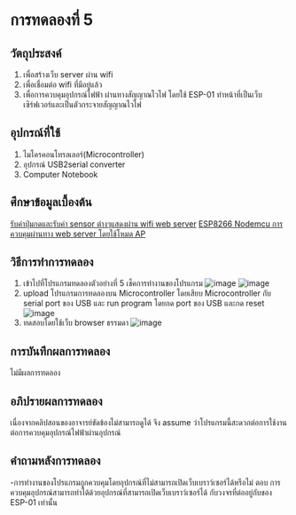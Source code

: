 # การทดลองที่ 5 

## วัตถุประสงค์
1. เพื่อสร้างเว็บ server ผ่าน wifi
2. เพื่อเชื่อมต่อ wifi ที่มีอยู่แล้ว
3. เพื่อการควบคุมอุปกรณ์ไฟฟ้า ผ่านทางสัญญาณไวไฟ โดยใช้ ESP-01 ทำหน้าที่เป็นเว็บเซิร์ฟเวอร์และเป็นตัวกระจายสัญญาณไวไฟ

## อุปกรณ์ที่ใช้
1. ไมโครคอนโทรลเลอร์(Microcontroller)
2. อุปกรณ์ USB2serial converter
3. Computer Notebook 

## ศึกษาข้อมูลเบื้องต้น
[รับค่าปุ่มกดและรับค่า sensor ต่างๆแสดงผ่าน wifi web server](https://www.myarduino.net/article/81/)
[ESP8266 Nodemcu การควบคุมผ่านทาง web server โดยใช้โหมด AP](https://sites.google.com/site/eplearn/wifi/esp8266_ap_web_server_control_gpio)

## วิธีการทำการทดลอง
1. เข้าไปที่โปรแกรมทดลองตัวอย่างที่ 5 เช็คการทำงานของโปรแกรม
![image](https://user-images.githubusercontent.com/80879900/112403415-f30beb00-8d40-11eb-88d0-217ec02f73d4.png)
![image](https://user-images.githubusercontent.com/80879900/112403546-2e0e1e80-8d41-11eb-88f6-338eaa77d0e8.png)
2. upload โปรแกรมการทดลองบน Microcontroller โดยเสียบ Microcontroller กับ serial port ของ USB และ run program โดยกด port ของ USB และกด reset
![image](https://user-images.githubusercontent.com/80879900/112403589-48e09300-8d41-11eb-921d-9b263aa8e5f2.png)
3. ทดสอบโดยใช้เว็บ browser ธรรมดา
![image](https://user-images.githubusercontent.com/80879900/112403715-7f1e1280-8d41-11eb-9379-9504fbcafed4.png)

## การบันทึกผลการทดลอง
ไม่มีผลการทดลอง

## อภิปรายผลการทดลอง
เนื่องจากคลิปสอนของอาจารย์ขัดข้องไม่สามารถดูได้ จึง assume ว่าโปรแกรมนี้สะดวกต่อการใช้งานต่อการควบคุมอุปกรณ์ไฟฟ้าผ่านอุปกรณ์

## คำถามหลังการทดลอง
-การทำงานของโปรแกรมถูกควบคุมโดยอุปกรณ์ที่ไม่สามารถเปิดเว็บเบราว์เซอร์ได้หรือไม่
ตอบ การควบคุมอุปกรณ์สามารถทำได้ด้วยอุปกรณ์ที่สามารถเปิดเว็บเบราว์เซอร์ได้ กับวงจรที่ต่ออยู่กับของ ESP-01 เท่านั้น
